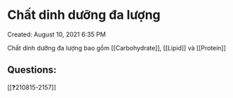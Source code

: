 # Chất dinh dưỡng đa lượng

Created: August 10, 2021 6:35 PM

Chất dinh dưỡng đa lượng bao gồm [[Carbohydrate]], [[Lipid]] và [[Protein]]

## Questions:
[[❓210815-2157]]